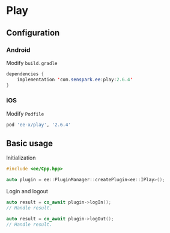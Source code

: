 # Play
## Configuration
### Android
Modify `build.gradle`
```java
dependencies {
    implementation 'com.senspark.ee:play:2.6.4'
}
```

### iOS
Modify `Podfile`
```ruby
pod 'ee-x/play', '2.6.4'
```

## Basic usage
Initialization
```cpp
#include <ee/Cpp.hpp>

auto plugin = ee::PluginManager::createPlugin<ee::IPlay>();
```

Login and logout
```cpp
auto result = co_await plugin->logIn();
// Handle result.

auto result = co_await plugin->logOut();
// Handle result.
```